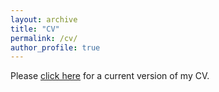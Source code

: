 ```yaml
---
layout: archive
title: "CV"
permalink: /cv/
author_profile: true
---
```


Please [click here](https://www.dropbox.com/s/gddik22jtngze4a/Jiannan_CV_Apr%202023.pdf?dl=0) for a current version of my CV.